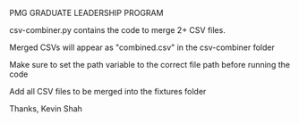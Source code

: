 PMG GRADUATE LEADERSHIP PROGRAM


csv-combiner.py contains the code to merge 2+ CSV files.

Merged CSVs will appear as "combined.csv" in the csv-combiner folder

Make sure to set the path variable to the correct file path before running the code

Add all CSV files to be merged into the fixtures folder

Thanks,
Kevin Shah
